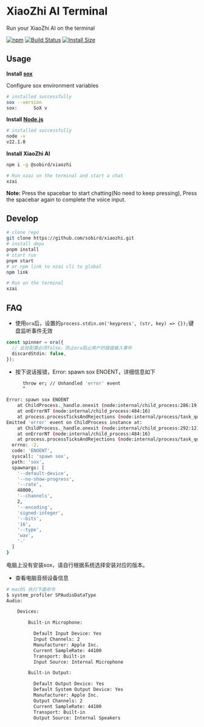 # XiaoZhi AI Terminal
Run your XiaoZhi AI on the terminal

[![npm][npm]][npm-url]
[![Build Status][build-status]][build-status-url]
[![Install Size][size]][size-url]

<!-- Badges -->

[npm]: https://img.shields.io/npm/v/@sobird/xiaozhi.svg
[npm-url]: https://www.npmjs.com/package/@sobird/xiaozhi
[build-status]: https://img.shields.io/github/actions/workflow/status/sobird/xiaozhi/release-please.yml?label=CI&logo=github
[build-status-url]: https://github.com/sobird/xiaozhi/actions
[size]: https://packagephobia.com/badge?p=@sobird/xiaozhi
[size-url]: https://packagephobia.com/result?p=@sobird/xiaozhi

## Usage

**Install [sox](https://sourceforge.net/projects/sox/)**

Configure sox environment variables

```sh
# installed successfully
sox --version
sox:      SoX v
```

**Install [Node.js](https://nodejs.org/)**
```sh
# installed successfully
node -v
v22.1.0
```

**Install XiaoZhi AI**

```sh
npm i -g @sobird/xiaozhi

# Run xzai on the terminal and start a chat
xzai
```
**Note:** Press the spacebar to start chatting(No need to keep pressing), Press the spacebar again to complete the voice input.


## Develop
```sh
# clone repo
git clone https://github.com/sobird/xiaozhi.git
# install deps
pnpm install
# start run
pnpm start
# or npm link to xzai cli to global
npm link

# Run on the terminal
xzai
```

## FAQ

* 使用`ora`后，设置的`process.stdin.on('keypress', (str, key) => {});`键盘监听事件无效
```ts
const spinner = ora({
  // 此处配置必须false，防止ora阻止用户的键盘输入事件
  discardStdin: false,
});
```

* 按下说话报错，Error: spawn sox ENOENT，详细信息如下
```sh
      throw er; // Unhandled 'error' event
      ^

Error: spawn sox ENOENT
    at ChildProcess._handle.onexit (node:internal/child_process:286:19)
    at onErrorNT (node:internal/child_process:484:16)
    at process.processTicksAndRejections (node:internal/process/task_queues:82:21)
Emitted 'error' event on ChildProcess instance at:
    at ChildProcess._handle.onexit (node:internal/child_process:292:12)
    at onErrorNT (node:internal/child_process:484:16)
    at process.processTicksAndRejections (node:internal/process/task_queues:82:21) {
  errno: -2,
  code: 'ENOENT',
  syscall: 'spawn sox',
  path: 'sox',
  spawnargs: [
    '--default-device',
    '--no-show-progress',
    '--rate',
    48000,
    '--channels',
    2,
    '--encoding',
    'signed-integer',
    '--bits',
    '16',
    '--type',
    'wav',
    '-'
  ]
}
```

电脑上没有安装sox，请自行根据系统选择安装对应的版本。

* 查看电脑音频设备信息
```sh
# macOS 执行下面命令
$ system_profiler SPAudioDataType
Audio:

    Devices:

        Built-in Microphone:

          Default Input Device: Yes
          Input Channels: 2
          Manufacturer: Apple Inc.
          Current SampleRate: 44100
          Transport: Built-in
          Input Source: Internal Microphone

        Built-in Output:

          Default Output Device: Yes
          Default System Output Device: Yes
          Manufacturer: Apple Inc.
          Output Channels: 2
          Current SampleRate: 44100
          Transport: Built-in
          Output Source: Internal Speakers

```